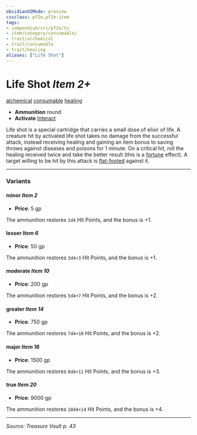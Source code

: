 ```yaml
---
obsidianUIMode: preview
cssclass: pf2e,pf2e-item
tags:
- compendium/src/pf2e/tv
- item/category/consumable/
- trait/alchemical
- trait/consumable
- trait/healing
aliases: ["Life Shot"]
---
```

# Life Shot *Item 2+*  
[alchemical](alchemical.md "Alchemical Item Trait")  [consumable](consumable.md "Consumable Item Trait")  [healing](healing.md "Healing Effect Trait")  

- **Ammunition** round
- **Activate** [Interact](interact.md)

Life shot is a special cartridge that carries a small dose of elixir of life. A creature hit by activated life shot takes no damage from the successful attack, instead receiving healing and gaining an item bonus to saving throws against diseases and poisons for 1 minute. On a critical hit, roll the healing received twice and take the better result (this is a [fortune](fortune.md "Fortune Effect Trait") effect). A target willing to be hit by this attack is [flat-footed](conditions.md#Flat-footed) against it.

---

### Variants

#### minor *Item 2*

- **Price**: 5 gp

The ammunition restores `1d4` Hit Points, and the bonus is +1.

#### lesser *Item 6*

- **Price**: 50 gp

The ammunition restores `3d4+3` Hit Points, and the bonus is +1.

#### moderate *Item 10*

- **Price**: 200 gp

The ammunition restores `5d4+7` Hit Points, and the bonus is +2.

#### greater *Item 14*

- **Price**: 750 gp

The ammunition restores `7d4+10` Hit Points, and the bonus is +2.

#### major *Item 16*

- **Price**: 1500 gp

The ammunition restores `8d4+11` Hit Points, and the bonus is +3.

#### true *Item 20*

- **Price**: 9000 gp

The ammunition restores `10d4+14` Hit Points, and the bonus is +4.

---
*Source: Treasure Vault p. 43*